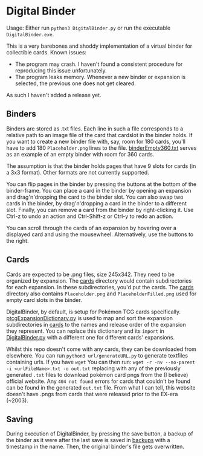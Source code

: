 # Digital Binder
Usage: Either run `python3 DigitalBinder.py` or run the executable `DigitalBinder.exe`.

This is a very barebones and shoddy implementation of a virtual binder for collectible cards. Known issues:
- The program may crash. I haven't found a consistent procedure for reproducing this issue unfortunately.
- The program leaks memory. Whenever a new binder or expansion is selected, the previous one does not get cleared.

As such I haven't added a release yet.

## Binders
Binders are stored as .txt files. Each line in such a file corresponds to a relative path to an image file of the card that cardslot in the binder holds. If you want to create a new binder file with, say, room for 180 cards, you'll have to add 180 `Placeholder.png` lines to the file. [binderEmpty360.txt](binders/binderEmpty360.txt) serves as an example of an empty binder with room for 360 cards.

The assumption is that the binder holds pages that have 9 slots for cards (in a 3x3 format). Other formats are not currently supported.

You can flip pages in the binder by pressing the buttons at the bottom of the binder-frame. You can place a card in the binder by opening an expansion and drag'n'dropping the card to the binder slot. You can also swap two cards in the binder, by drag'n'dropping a card in the binder to a different slot. Finally, you can remove a card from the binder by right-clicking it. Use Ctrl-z to undo an action and Ctrl-Shift-z or Ctrl-y to redo an action.

You can scroll through the cards of an expansion by hovering over a displayed card and using the mousewheel. Alternatively, use the buttons to the right.

## Cards
Cards are expected to be .png files, size 245x342. They need to be organized by expansion. The [cards](cards) directory would contain subdirectories for each expansion. In these subdirectories, you'd put the cards. The [cards](cards) directory also contains `Placeholder.png` and `PlaceholderFilled.png` used for empty card slots in the binder.

DigitalBinder, by default, is setup for Pokémon TCG cards specifically. [ptcgExpansionDictionary.py](ptcgExpansionDictionary.py) is used to map and sort the expansion subdirectories in [cards](cards) to the names and release order of the expansion they represent. You can replace this dictionary and its `import` in [DigitalBinder.py](DigitalBinder.py) with a different one for different cards' expansions.

Whilst this repo doesn't come with any cards, they can be downloaded from elsewhere. You can run
`python3 url/generateURL.py`
to generate textfiles containing urls. If you have `wget` You can then run:
`wget -r -nv --no-parent -i <urlFileName>.txt -o out.txt`
replacing <urlFileName> with any of the previously generated `.txt` files to download pokémon card pngs from the (I believe) official website. Any `404 not found` errors for cards that couldn't be found can be found in the generated `out.txt` file. From what I can tell, this website doesn't have .pngs from cards that were released prior to the EX-era (~2003).

## Saving
During execution of DigitalBinder, by pressing the save button, a backup of the binder as it were after the last save is saved in [backups](binders/backups) with a timestamp in the name. Then, the original binder's file gets overwritten.